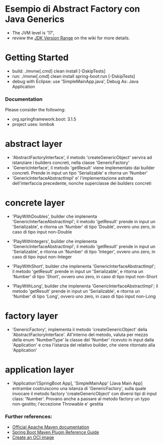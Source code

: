 # Esempio di Abstract Factory con Java Generics
* The JVM level is '17', 
* review the [JDK Version Range](https://github.com/spring-projects/spring-framework/wiki/Spring-Framework-Versions#jdk-version-range) on the wiki for more details.

# Getting Started
* build: ./mvnw[.cmd] clean install [-DskipTests]
* run:   ./mvnw[.cmd] clean install spring-boot:run [-DskipTests]
* debug with Eclipse: use 'SimpleMainApp.java', Debug As: Java Application

### Documentation
Please consider the following:
* org.springframework.boot: 3.1.5
* project uses: lombok 

# abstract layer
* 'AbstractFactoryInterface', il metodo 'createGenericObject' servira ad istanziare i builders concreti, nella classe 'GenericFactory'
* 'GenericInterface', il metodo 'getResult' viene implementato dai builder concreti. Prende in input un tipo 'Serializable' e ritorna un 'Number'
* 'GenericInterfaceAbstractImpl' e' l'implementazione astratta dell'interfaccia precedente, nonche superclasse dei builders concreti

# concrete layer
* 'PlayWithDoubles', builder che implenenta 'GenericInterfaceAbstractImpl'; il metodo 'getResult' prende in input un 'Serializable', 
                     e ritorna un 'Number' di tipo 'Double', ovvero uno zero, in caso di tipo input non-Double

* 'PlayWithIntegers', builder che implenenta 'GenericInterfaceAbstractImpl'; il metodo 'getResult' prende in input un 'Serializable', 
                     e ritorna un 'Number' di tipo 'Integer', ovvero uno zero, in caso di tipo input non-Integer

* 'PlayWithShort', builder che implenenta 'GenericInterfaceAbstractImpl'; il metodo 'getResult' prende in input un 'Serializable', 
                     e ritorna un 'Number' di tipo 'Short', ovvero uno zero, in caso di tipo input non-Short

* 'PlayWithLong', builder che implenenta 'GenericInterfaceAbstractImpl'; il metodo 'getResult' prende in input un 'Serializable', 
                     e ritorna un 'Number' di tipo 'Long', ovvero uno zero, in caso di tipo input non-Long

# factory layer
* 'GenericFactory', implementa il metodo 'createGenericObject' della 'AbstractFactoryInterface'. All'interno del metodo, valuta
                    per mezzo della enum 'NumberType' la classe del 'Number' ricevuto in input dalla 'Application' e crea l'istanza 
                    del relativo builder, che viene ritornato alla 'Application'

# application layer
* 'Application'[SpringBoot App], 'SimpleMainApp' [Java Main App]
  entrambe costruiscono una istanza di 'GenericFactory', sulla quale invocare il metodo factory 'createGenericObject' con diversi tipi
  di input class: 'Number'. Provano anche a passare al metodo factory un typo non-gestito; l'eccezione Throwable e' gestita


### Further references:
* [Official Apache Maven documentation](https://maven.apache.org/guides/index.html)
* [Spring Boot Maven Plugin Reference Guide](https://docs.spring.io/spring-boot/docs/3.1.5/maven-plugin/reference/html/)
* [Create an OCI image](https://docs.spring.io/spring-boot/docs/3.1.5/maven-plugin/reference/html/#build-image)
